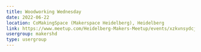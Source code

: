 ```yaml
---
title: Woodworking Wednesday
date: 2022-06-22
location: CoMakingSpace (Makerspace Heidelberg), Heidelberg
link: https://www.meetup.com/Heidelberg-Makers-Meetup/events/xzkvnsydcjbdc/
usergroup: makershd
type: usergroup
---
```

